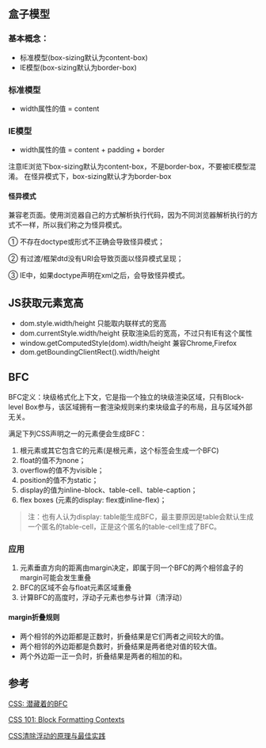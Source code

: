 ## 盒子模型

### 基本概念：
- 标准模型(box-sizing默认为content-box)
- IE模型(box-sizing默认为border-box)

### 标准模型
- width属性的值 = content

### IE模型
- width属性的值 = content + padding + border

注意IE浏览下box-sizing默认为content-box，不是border-box，不要被IE模型混淆。
在怪异模式下，box-sizing默认才为border-box

#### 怪异模式
兼容老页面。使用浏览器自己的方式解析执行代码，因为不同浏览器解析执行的方式不一样，所以我们称之为怪异模式。 

① 不存在doctype或形式不正确会导致怪异模式；
 
② 有过渡/框架dtd没有URI会导致页面以怪异模式呈现；
 
③ IE中，如果doctype声明在xml之后，会导致怪异模式。


## JS获取元素宽高
- dom.style.width/height 只能取内联样式的宽高
- dom.currentStyle.width/height 获取渲染后的宽高，不过只有IE有这个属性
- window.getComputedStyle(dom).width/height 兼容Chrome,Firefox
- dom.getBoundingClientRect().width/height

## BFC
BFC定义：块级格式化上下文，它是指一个独立的块级渲染区域，只有Block-level Box参与，该区域拥有一套渲染规则来约束块级盒子的布局，且与区域外部无关。

满足下列CSS声明之一的元素便会生成BFC：

1. 根元素或其它包含它的元素(<html></html>是根元素，这个标签会生成一个BFC)
2. float的值不为none；
3. overflow的值不为visible；
4. position的值不为static；
5. display的值为inline-block、table-cell、table-caption；
6. flex boxes (元素的display: flex或inline-flex)；

> 注：也有人认为display: table能生成BFC，最主要原因是table会默认生成一个匿名的table-cell，正是这个匿名的table-cell生成了BFC。

### 应用
1. 元素垂直方向的距离由margin决定，即属于同一个BFC的两个相邻盒子的margin可能会发生重叠
2. BFC的区域不会与float元素区域重叠
3. 计算BFC的高度时，浮动子元素也参与计算（清浮动）

####  margin折叠规则
- 两个相邻的外边距都是正数时，折叠结果是它们两者之间较大的值。
- 两个相邻的外边距都是负数时，折叠结果是两者绝对值的较大值。
- 两个外边距一正一负时，折叠结果是两者的相加的和。

## 参考
[CSS: 潜藏着的BFC](https://mp.weixin.qq.com/s?__biz=MzAxODE2MjM1MA==&mid=2651553261&idx=1&sn=5ca1a2a942d9943576fceacde8fc99ec&chksm=8025aa2cb752233a24002fc7b6755e4c1b1e336d6a3e0757b606718528a31931167f174a1d0b&scene=0&key=341be94069104575b318ad1886380c57ab496e27116321ca51c8e219e8cf132e61d99a5735ec1bb3f0503d35d103e039c963504ad7760d3e68c6d1f6da2fae47c1f5f440e52daddd08152d4726182b9a&ascene=0&uin=NjU4MTI5OTg1&devicetype=iMac+MacBookPro14%2C1+OSX+OSX+10.12.5+build(16F2073)&version=12020810&nettype=WIFI&fontScale=100&pass_ticket=Lti%2Fg%2Bng8AXqsUrVWicWjusA6np4NhWmSXpIWQk%2Bj24wMuoha5ALe2un0oZLkqYC)

[CSS 101: Block Formatting Contexts
](https://yuiblog.com/blog/2010/05/19/css-101-block-formatting-contexts/)

[CSS清除浮动的原理与最佳实践
](http://blog.staynoob.cn/post/2016/05/css-float-clearfix-best-in-practice/)


